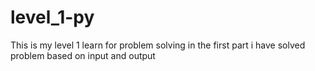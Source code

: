 # level_1-py
This is my level 1 learn for problem solving
in the first part i have solved problem based on input and output
